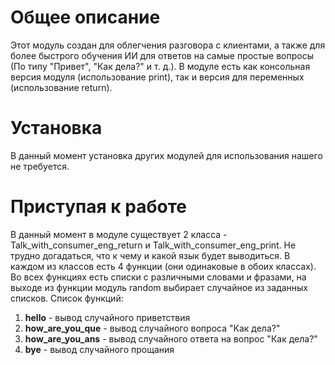 # Общее описание 
Этот модуль создан для облегчения разговора с клиентами, а также для более быстрого обучения ИИ для ответов на самые простые вопросы (По типу "Привет", "Как дела?" и т. д.). В модуле есть как консольная версия модуля (использование print), так и версия для переменных (использование return).
# Установка
В данный момент установка других модулей для использования нашего не требуется.
# Приступая к работе
В данный момент в модуле существует 2 класса - Talk_with_consumer_eng_return и Talk_with_consumer_eng_print. Не трудно догадаться, что к чему и какой язык будет выводиться. В каждом из классов есть 4 функции (они одинаковые в обоих классах). Во всех функциях есть списки с различными словами и фразами, на выходе из функции модуль random выбирает случайное из заданных списков.
Список функций: 
1. **hello** - вывод случайного приветствия
2. **how_are_you_que** - вывод случайного вопроса "Как дела?"
3. **how_are_you_ans** - вывод случайного ответа на вопрос "Как дела?"
4. **bye** - вывод случайного прощания
